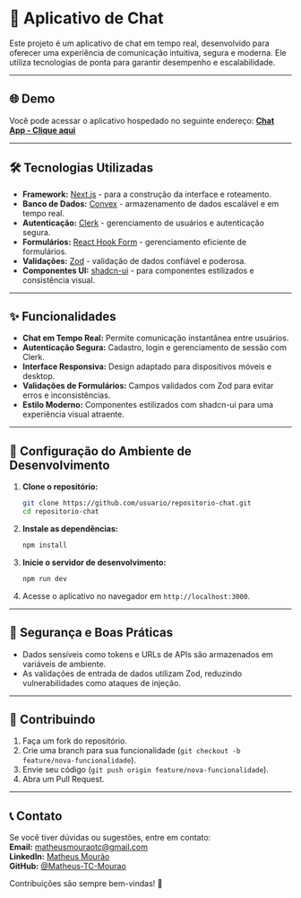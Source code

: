 # 📱 Aplicativo de Chat

Este projeto é um aplicativo de chat em tempo real, desenvolvido para oferecer uma experiência de comunicação intuitiva, segura e moderna. Ele utiliza tecnologias de ponta para garantir desempenho e escalabilidade.

---

## 🌐 Demo

Você pode acessar o aplicativo hospedado no seguinte endereço:
**[Chat App - Clique aqui](chat-app-hrsu30y5b-matheustcmouraos-projects.vercel.app)**

---

## 🛠 Tecnologias Utilizadas

- **Framework:** [Next.js](https://nextjs.org/) - para a construção da interface e roteamento.
- **Banco de Dados:** [Convex](https://www.convex.dev/) - armazenamento de dados escalável e em tempo real.
- **Autenticação:** [Clerk](https://clerk.dev/) - gerenciamento de usuários e autenticação segura.
- **Formulários:** [React Hook Form](https://react-hook-form.com/) - gerenciamento eficiente de formulários.
- **Validações:** [Zod](https://zod.dev/) - validação de dados confiável e poderosa.
- **Componentes UI:** [shadcn-ui](https://ui.shadcn.dev/) - para componentes estilizados e consistência visual.

---

## ✨ Funcionalidades

- **Chat em Tempo Real:** Permite comunicação instantânea entre usuários.
- **Autenticação Segura:** Cadastro, login e gerenciamento de sessão com Clerk.
- **Interface Responsiva:** Design adaptado para dispositivos móveis e desktop.
- **Validações de Formulários:** Campos validados com Zod para evitar erros e inconsistências.
- **Estilo Moderno:** Componentes estilizados com shadcn-ui para uma experiência visual atraente.

---

## 🚀 Configuração do Ambiente de Desenvolvimento

1. **Clone o repositório:**

   ```bash
   git clone https://github.com/usuario/repositorio-chat.git
   cd repositorio-chat
   ```

2. **Instale as dependências:**

   ```bash
   npm install
   ```

3. **Inicie o servidor de desenvolvimento:**

   ```bash
   npm run dev
   ```

4. Acesse o aplicativo no navegador em `http://localhost:3000`.

---

## 🔐 Segurança e Boas Práticas

- Dados sensíveis como tokens e URLs de APIs são armazenados em variáveis de ambiente.
- As validações de entrada de dados utilizam Zod, reduzindo vulnerabilidades como ataques de injeção.

---

## 📌 Contribuindo

1. Faça um fork do repositório.
2. Crie uma branch para sua funcionalidade (`git checkout -b feature/nova-funcionalidade`).
3. Envie seu código (`git push origin feature/nova-funcionalidade`).
4. Abra um Pull Request.

---

## 📞 Contato

Se você tiver dúvidas ou sugestões, entre em contato:</br>
**Email:** [matheusmouraotc@gmail.com](matheusmouraotc@gmail.com) </br>
**LinkedIn:** [Matheus Mourão](https://www.linkedin.com/in/matheus-mour%C3%A3o-13a838208/)</br>
**GitHub:** [@Matheus-TC-Mourao](https://github.com/Matheus-TC-Mourao)

Contribuições são sempre bem-vindas! 🎉
